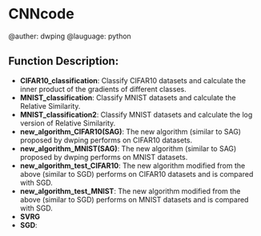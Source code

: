 # CNNcode

@auther: dwping
@lauguage: python

## Function Description:

* __CIFAR10_classification__: Classify CIFAR10 datasets and calculate the inner product of the gradients of different classes.
* __MNIST_classification__: Classify MNIST datasets and calculate the Relative Similarity.
* __MNIST_classification2__: Classify MNIST datasets and calculate the log version of Relative Similarity.
* __new_algorithm_CIFAR10(SAG)__: The new algorithm (similar to SAG) proposed by dwping performs on CIFAR10 datasets.
* __new_algorithm_MNIST(SAG)__: The new algorithm (similar to SAG) proposed by dwping performs on MNIST datasets.
* __new_algorithm_test_CIFAR10__: The new algorithm modified from the above (similar to SGD) performs on CIFAR10 datasets and is compared with SGD.
* __new_algorithm_test_MNIST__: The new algorithm modified from the above (similar to SGD) performs on MNIST datasets and is compared with SGD.
* __SVRG__
* __SGD__:
